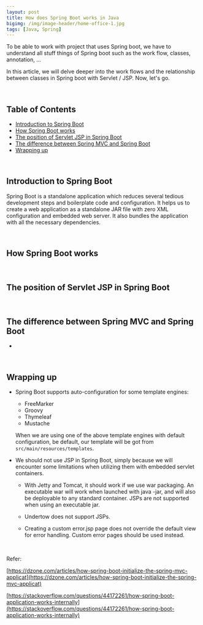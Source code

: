 ```yaml
---
layout: post
title: How does Spring Boot works in Java
bigimg: /img/image-header/home-office-1.jpg
tags: [Java, Spring]
---
```


To be able to work with project that uses Spring boot, we have to understand all stuff things of Spring boot such as the work flow, classes, annotation, ... 

In this article, we will delve deeper into the work flows and the relationship between classes in Spring boot with Servlet / JSP. Now, let's go.

<br>

## Table of Contents
- [Introduction to Spring Boot](#introduction-to-spring-boot)
- [How Spring Boot works](#how-spring-boot-works)
- [The position of Servlet JSP in Spring Boot](#the-position-of-servlet-jsp-in-spring-boot)
- [The difference between Spring MVC and Spring Boot](#the-difference-between-spring-mvc-and-spring-boot)
- [Wrapping up](#wrapping-up)

<br>

## Introduction to Spring Boot
Spring Boot is a standalone application which reduces several tedious development steps and boilerplate code and configuration. It helps us to create a web application as a standalone JAR file with zero XML configuration and embedded web server. It also bundles the application with all the necessary dependencies.

<br>

## How Spring Boot works



<br>

## The position of Servlet JSP in Spring Boot



<br>

## The difference between Spring MVC and Spring Boot
- 


<br>

## Wrapping up
- Spring Boot supports auto-configuration for some template engines:
    - FreeMarker
    - Groovy
    - Thymeleaf
    - Mustache

    When we are using one of the above template engines with default configuration, be default, our template will be got from ```src/main/resources/templates```.

- We should not use JSP in Spring Boot, simply because we will encounter some limitations when utilizing them with embedded servlet containers.
    - With Jetty and Tomcat, it should work if we use war packaging. An executable war will work when launched with java -jar, and will also be deployable to any standard container. JSPs are not supported when using an executable jar.

    - Undertow does not support JSPs.

    - Creating a custom error.jsp page does not override the default view for error handling. Custom error pages should be used instead.


<br>

Refer:

[https://dzone.com/articles/how-spring-boot-initialize-the-spring-mvc-applicat](https://dzone.com/articles/how-spring-boot-initialize-the-spring-mvc-applicat)

[https://stackoverflow.com/questions/44172261/how-spring-boot-application-works-internally](https://stackoverflow.com/questions/44172261/how-spring-boot-application-works-internally)